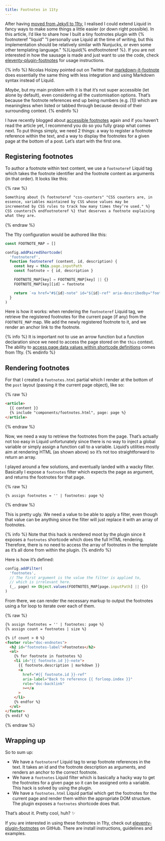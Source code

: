 ```yaml
---
title: Footnotes in 11ty
---
```


After having [moved from Jekyll to 11ty](/2020/11/30/from-jekyll-to-11ty/), I realised I could extend Liquid in fancy ways to make some things a little easier (or down right possible). In this article, I’d like to share how I built a tiny footnotes plugin with {% footnoteref "liquid" "I personally use Liquid at the time of writing, but this implementation should be relatively similar with Nunjucks, or even some other templating language." %}Liquid{% endfootnoteref %}. If you are not interested in how the sausage is made and just want to use the code, check [eleventy-plugin-footnotes](https://github.com/HugoGiraudel/eleventy-plugin-footnotes) for usage instructions.

{% info %}
Nicolas Hoizey pointed out on Twitter that [markdown-it-footnote](https://github.com/markdown-it/markdown-it-footnote) does essentially the same thing with less integration and using Markdown syntax instead of Liquid.

*Maybe*, but my main problem with it is that it’s not super accessible (let alone by default), even considering all the customisation options. That’s because the footnote references end up being numbers (e.g. [1]) which are meaningless when listed or tabbed through because devoid of their surrounding context.
{% endinfo %}

I have recently blogged about [accessible footnotes](/2020/11/24/accessible-footnotes-and-a-bit-of-react/) again and if you haven’t read the article yet, I recommend you do so you fully grasp what comes next. To put things simply, we need 2 things: a way to register a footnote reference within the text, and a way to display the footnotes for a given page at the bottom of a post. Let’s start with the first one. 

## Registering footnotes

To author a footnote within text content, we use a `footnoteref` Liquid tag which takes the footnote identifier and the footnote content as arguments (in that order). It looks like this:

{% raw %}
```html
Something about {% footnoteref "css-counters" "CSS counters are, in
essence, variables maintained by CSS whose values may be
incremented by CSS rules to track how many times they’re used." %}
CSS counters{% endfootnoteref %} that deserves a footnote explaining
what they are.
```
{% endraw %}

The 11ty configuration would be authored like this:

```js
const FOOTNOTE_MAP = []

config.addPairedShortcode(
  'footnoteref',
  function footnoteref (content, id, description) {
    const key = this.page.inputPath
    const footnote = { id, description }

    FOOTNOTE_MAP[key] = FOOTNOTE_MAP[key] || {}
    FOOTNOTE_MAP[key][id] = footnote

    return `<a href="#${id}-note" id="${id}-ref" aria-describedby="footnotes-label" role="doc-noteref" class="Footnotes__ref">${content}</a>`
  }
)
```

Here is how it works: when rendering the `footnoteref` Liquid tag, we retrieve the registered footnotes for the current page (if any) from the `FOOTNOTE_MAP` map. We add the newly registered footnote to it, and we render an anchor link to the footnote.

{% info %}
It is important not to use an arrow function but a function declaration since we need to access the page stored on the `this` context. The ability to [access page data values within shortcode definitions](https://www.11ty.dev/docs/languages/liquid/#access-to-page-data-values) comes from 11ty. 
{% endinfo %}

## Rendering footnotes

For that I created a `footnotes.html` partial which I render at the bottom of the `post` layout (passing it the current page object), like so:

{% raw %}
```html
<article>
  {{ content }}
  {% include "components/footnotes.html", page: page %}
</article>
```
{% endraw %}

Now, we need a way to retrieve the footnotes from the page. That’s actually not too easy in Liquid unfortunately since there is no way to inject a global variable or simply assign a function call to a variable. Liquid’s utilities mostly aim at rendering HTML (as shown above) so it’s not too straightforward to return an array.

I played around a few solutions, and eventually landed with a wacky filter. Basically I expose a `footnotes` filter which expects the page as argument, and returns the footnotes for that page. 

{% raw %}
```liquid
{% assign footnotes = '' | footnotes: page %}
```
{% endraw %}

This is pretty ugly. We need a value to be able to apply a filter, even though that value can be anything since the filter will just replace it with an array of footnotes.

{% info %}
Note that this hack is rendered moot by the plugin since it exposes a `footnotes` shortcode which does the full HTML rendering. Therefore, there is no need to access the array of footnotes in the template as it’s all done from within the plugin.
{% endinfo %}

Here is how it’s defined:

```js
config.addFilter(
  'footnotes', 
  // The first argument is the value the filter is applied to,
  // which is irrelevant here.
  (_, page) => Object.values(FOOTNOTES_MAP[page.inputPath] || {})
)
```

From there, we can render the necessary markup to output the footnotes using a for loop to iterate over each of them.

{% raw %}
```html
{% assign footnotes = '' | footnotes: page %}
{% assign count = footnotes | size %}

{% if count > 0 %}
<footer role="doc-endnotes">
  <h2 id="footnotes-label">Footnotes</h2>
  <ol>
    {% for footnote in footnotes %}
    <li id="{{ footnote.id }}-note">
      {{ footnote.description | markdown }}
      <a
        href="#{{ footnote.id }}-ref"
        aria-label="Back to reference {{ forloop.index }}"
        role="doc-backlink"
        >↩</a
      >
    </li>
    {% endfor %}
  </ol>
</footer>
{% endif %}
```
{% endraw %}

## Wrapping up

So to sum up:

- We have a `footnoteref` Liquid tag to wrap footnote references in the text. It takes an id and the footnote description as arguments, and renders an anchor to the correct footnote.
- We have a `footnotes` Liquid filter which is basically a hacky way to get the footnotes for a given page so it can be assigned onto a variable. This hack is solved by using the plugin.
- We have a `footnotes.html` Liquid partial which get the footnotes for the current page and render them within the appropriate DOM structure. The plugin exposes a `footnotes` shortcode does that.

That’s about it. Pretty cool, huh? ✨

If you are interested in using these footnotes in 11ty, check out [eleventy-plugin-footnotes](https://github.com/HugoGiraudel/eleventy-plugin-footnotes) on GitHub. There are install instructions, guidelines and examples.
